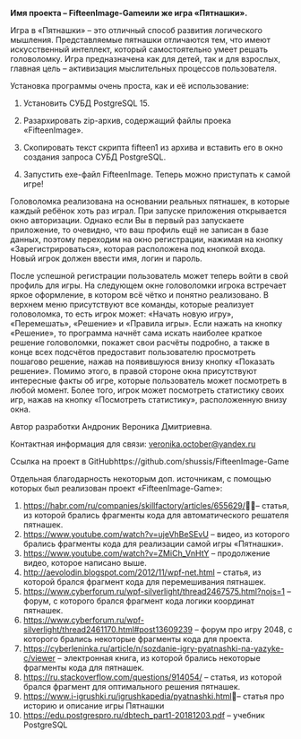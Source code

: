 ﻿**Имя проекта – FifteenImage-Gameили же игра «Пятнашки».**

Игра в «Пятнашки» – это отличный способ развития логического мышления. Представляемые пятнашки отличаются тем, что имеют искусственный интеллект, который самостоятельно умеет решать головоломку. Игра предназначена как для детей, так и для взрослых, главная цель – активизация мыслительных процессов пользователя.

Установка программы очень проста, как и её использование:

1. Установить СУБД  PostgreSQL 15.

2. Разархировать zip-архив, содержащий файлы  проека «FifteenImage».

3. Скопировать текст скрипта fifteen1 из архива и вставить его в окно создания запроса СУБД  PostgreSQL. 

4. Запустить exe-файл FifteenImage. Теперь можно приступать к самой игре!

Головоломка реализована на основании реальных пятнашек, в которые каждый ребёнок хоть раз играл. При запуске приложения открывается окно авторизации. Однако если Вы в первый раз запускаете приложение, то очевидно, что ваш профиль ещё не записан в базе данных, поэтому переходим на окно регистрации, нажимая на кнопку «Зарегистрироваться», которая расположена под кнопкой входа. Новый игрок должен ввести имя, логин и пароль. 

После успешной регистрации пользователь может теперь войти в свой профиль для игры. На следующем окне головоломки игрока встречает яркое оформление, в котором всё чётко и понятно реализовано. В верхнем меню присутствуют все команды, которые реализует головоломка, то есть игрок может: «Начать новую игру», «Перемешать», «Решение» и «Правила игры». Если нажать на кнопку «Решение», то программа начнёт сама искать наиболее краткое решение головоломки, покажет свои расчёты подробно, а также в конце всех подсчётов предоставит пользователю просмотреть пошагово решение, нажав на появившуюся внизу кнопку «Показать решение». Помимо этого, в правой стороне окна присутствуют интересные факты об игре, которые пользователь может посмотреть в любой момент. Более того, игрок может посмотреть статистику своих игр, нажав на кнопку «Посмотреть статистику», расположенную внизу окна.

Автор разработки Андроник Вероника Дмитриевна.

Контактная информация для связи: <veronika.october@yandex.ru>

Ссылка на проект в GitHubhttps://github.com/shussis/FifteenImage-Game

Отдельная благодарность некоторым доп. источникам, с помощью которых был реализован проект «FifteenImage-Game»:

1. <https://habr.com/ru/companies/skillfactory/articles/655629/>– статья, из которой брались фрагменты кода для автоматического решателя пятнашек.
2. <https://www.youtube.com/watch?v=ujeVhBeSEvU> – видео, из которого брались фрагменты кода для реализации самой игры «Пятнашки».
3. <https://www.youtube.com/watch?v=ZMiCh_VnHtY> – продолжение видео, которое написано выше.
4. <http://aevolodin.blogspot.com/2012/11/wpf-net.html> – статья, из которой брался фрагмент кода для перемешивания пятнашек.
5. <https://www.cyberforum.ru/wpf-silverlight/thread2467575.html?nojs=1> – форум, с которого брался фрагмент кода логики координат пятнашек.
6. <https://www.cyberforum.ru/wpf-silverlight/thread2461170.html#post13609239> – форум про игру 2048, с которого брались некоторые фрагменты кода для проекта.
7. <https://cyberleninka.ru/article/n/sozdanie-igry-pyatnashki-na-yazyke-c/viewer> – электронная книга, из которой брались некоторые фрагменты кода для пятнашек.
8. <https://ru.stackoverflow.com/questions/914054/> – статья, из которой брался фрагмент для оптимального решения пятнашек.
9. <https://www.i-igrushki.ru/igrushkapedia/pyatnashki.html>– статья про историю и описание игры Пятнашки
10. <https://edu.postgrespro.ru/dbtech_part1-20181203.pdf> – учебник PostgreSQL

